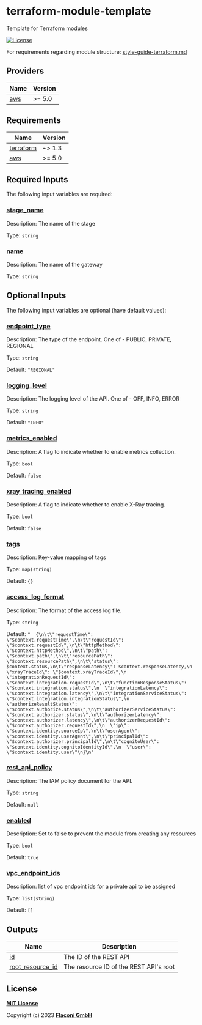 # terraform-module-template
Template for Terraform modules

<!-- Uncomment and replace with your module name
[![lint](https://github.com/flaconi/<MODULENAME>/workflows/lint/badge.svg)](https://github.com/flaconi/<MODULENAME>/actions?query=workflow%3Alint)
[![test](https://github.com/flaconi/<MODULENAME>/workflows/test/badge.svg)](https://github.com/flaconi/<MODULENAME>/actions?query=workflow%3Atest)
[![Tag](https://img.shields.io/github/tag/flaconi/<MODULENAME>.svg)](https://github.com/flaconi/<MODULENAME>/releases)
-->
[![License](https://img.shields.io/badge/license-MIT-blue.svg)](https://opensource.org/licenses/MIT)

For requirements regarding module structure: [style-guide-terraform.md](https://github.com/Flaconi/devops-docs/blob/master/doc/conventions/style-guide-terraform.md)

<!-- TFDOCS_HEADER_START -->


<!-- TFDOCS_HEADER_END -->

<!-- TFDOCS_PROVIDER_START -->
## Providers

| Name | Version |
|------|---------|
| <a name="provider_aws"></a> [aws](#provider\_aws) | >= 5.0 |

<!-- TFDOCS_PROVIDER_END -->

<!-- TFDOCS_REQUIREMENTS_START -->
## Requirements

| Name | Version |
|------|---------|
| <a name="requirement_terraform"></a> [terraform](#requirement\_terraform) | ~> 1.3 |
| <a name="requirement_aws"></a> [aws](#requirement\_aws) | >= 5.0 |

<!-- TFDOCS_REQUIREMENTS_END -->

<!-- TFDOCS_INPUTS_START -->
## Required Inputs

The following input variables are required:

### <a name="input_stage_name"></a> [stage\_name](#input\_stage\_name)

Description: The name of the stage

Type: `string`

### <a name="input_name"></a> [name](#input\_name)

Description: The name of the gateway

Type: `string`

## Optional Inputs

The following input variables are optional (have default values):

### <a name="input_endpoint_type"></a> [endpoint\_type](#input\_endpoint\_type)

Description: The type of the endpoint. One of - PUBLIC, PRIVATE, REGIONAL

Type: `string`

Default: `"REGIONAL"`

### <a name="input_logging_level"></a> [logging\_level](#input\_logging\_level)

Description: The logging level of the API. One of - OFF, INFO, ERROR

Type: `string`

Default: `"INFO"`

### <a name="input_metrics_enabled"></a> [metrics\_enabled](#input\_metrics\_enabled)

Description: A flag to indicate whether to enable metrics collection.

Type: `bool`

Default: `false`

### <a name="input_xray_tracing_enabled"></a> [xray\_tracing\_enabled](#input\_xray\_tracing\_enabled)

Description: A flag to indicate whether to enable X-Ray tracing.

Type: `bool`

Default: `false`

### <a name="input_tags"></a> [tags](#input\_tags)

Description: Key-value mapping of tags

Type: `map(string)`

Default: `{}`

### <a name="input_access_log_format"></a> [access\_log\_format](#input\_access\_log\_format)

Description: The format of the access log file.

Type: `string`

Default: `"  {\n\t\"requestTime\": \"$context.requestTime\",\n\t\"requestId\": \"$context.requestId\",\n\t\"httpMethod\": \"$context.httpMethod\",\n\t\"path\": \"$context.path\",\n\t\"resourcePath\": \"$context.resourcePath\",\n\t\"status\": $context.status,\n\t\"responseLatency\": $context.responseLatency,\n  \"xrayTraceId\": \"$context.xrayTraceId\",\n  \"integrationRequestId\": \"$context.integration.requestId\",\n\t\"functionResponseStatus\": \"$context.integration.status\",\n  \"integrationLatency\": \"$context.integration.latency\",\n\t\"integrationServiceStatus\": \"$context.integration.integrationStatus\",\n  \"authorizeResultStatus\": \"$context.authorize.status\",\n\t\"authorizerServiceStatus\": \"$context.authorizer.status\",\n\t\"authorizerLatency\": \"$context.authorizer.latency\",\n\t\"authorizerRequestId\": \"$context.authorizer.requestId\",\n  \"ip\": \"$context.identity.sourceIp\",\n\t\"userAgent\": \"$context.identity.userAgent\",\n\t\"principalId\": \"$context.authorizer.principalId\",\n\t\"cognitoUser\": \"$context.identity.cognitoIdentityId\",\n  \"user\": \"$context.identity.user\"\n}\n"`

### <a name="input_rest_api_policy"></a> [rest\_api\_policy](#input\_rest\_api\_policy)

Description: The IAM policy document for the API.

Type: `string`

Default: `null`

### <a name="input_enabled"></a> [enabled](#input\_enabled)

Description: Set to false to prevent the module from creating any resources

Type: `bool`

Default: `true`

### <a name="input_vpc_endpoint_ids"></a> [vpc\_endpoint\_ids](#input\_vpc\_endpoint\_ids)

Description: list of vpc endpoint ids for a private api to be assigned

Type: `list(string)`

Default: `[]`

<!-- TFDOCS_INPUTS_END -->

<!-- TFDOCS_OUTPUTS_START -->
## Outputs

| Name | Description |
|------|-------------|
| <a name="output_id"></a> [id](#output\_id) | The ID of the REST API |
| <a name="output_root_resource_id"></a> [root\_resource\_id](#output\_root\_resource\_id) | The resource ID of the REST API's root |

<!-- TFDOCS_OUTPUTS_END -->

## License

**[MIT License](LICENSE)**

Copyright (c) 2023 **[Flaconi GmbH](https://github.com/flaconi)**

